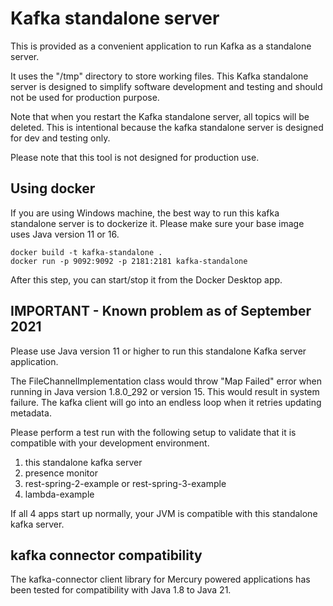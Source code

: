 # Kafka standalone server

This is provided as a convenient application to run Kafka as a standalone server.
 
It uses the "/tmp" directory to store working files. This Kafka standalone server is designed to simplify 
software development and testing and should not be used for production purpose.

Note that when you restart the Kafka standalone server, all topics will be deleted. This is intentional 
because the kafka standalone server is designed for dev and testing only.

Please note that this tool is not designed for production use.

## Using docker

If you are using Windows machine, the best way to run this kafka standalone server is to dockerize it. 
Please make sure your base image uses Java version 11 or 16.

```
docker build -t kafka-standalone .
docker run -p 9092:9092 -p 2181:2181 kafka-standalone
```

After this step, you can start/stop it from the Docker Desktop app.

## IMPORTANT - Known problem as of September 2021

Please use Java version 11 or higher to run this standalone Kafka server application.

The FileChannelImplementation class would throw "Map Failed" error when running in Java version 1.8.0_292 or
version 15. This would result in system failure. The kafka client will go into an endless loop when it retries
updating metadata.

Please perform a test run with the following setup to validate that it is compatible with your development environment.
1. this standalone kafka server
2. presence monitor
3. rest-spring-2-example or rest-spring-3-example
4. lambda-example

If all 4 apps start up normally, your JVM is compatible with this standalone kafka server.

## kafka connector compatibility

The kafka-connector client library for Mercury powered applications has been tested for compatibility with Java 1.8
to Java 21.
